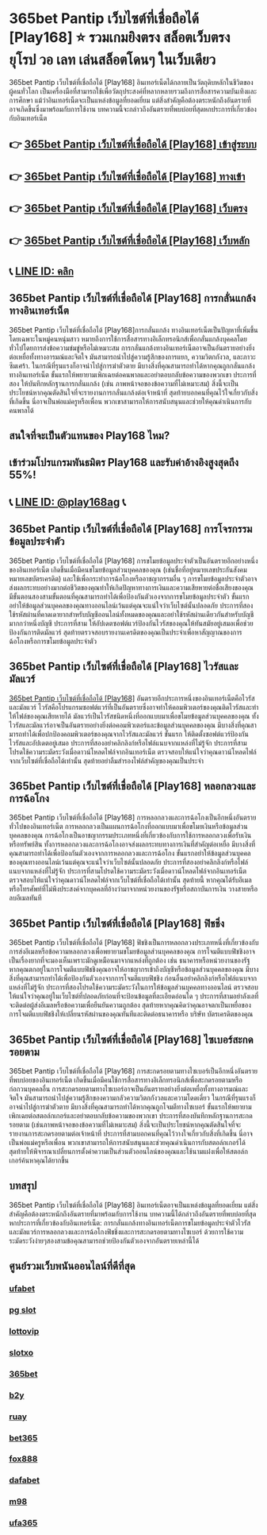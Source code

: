 
# 365bet Pantip เว็บไซต์ที่เชื่อถือได้ [Play168] ⭐ รวมเกมยิงตรง สล็อตเว็บตรง ยุโรป วอ เลท เล่นสล็อตโดนๆ ในเว็บเดียว
 
365bet Pantip เว็บไซต์ที่เชื่อถือได้ [Play168] อินเทอร์เน็ตได้กลายเป็นวัตถุดิบหลักในชีวิตของผู้คนทั่วโลก เป็นเครื่องมือที่สามารถใช้เพื่อวัตถุประสงค์ที่หลากหลายรวมถึงการสื่อสารความบันเทิงและการศึกษา แม้ว่าอินเทอร์เน็ตจะเป็นแหล่งข้อมูลที่ยอดเยี่ยม แต่สิ่งสําคัญคือต้องตระหนักถึงอันตรายที่อาจเกิดขึ้นซึ่งมาพร้อมกับการใช้งาน บทความนี้จะกล่าวถึงอันตรายที่พบบ่อยที่สุดหกประการที่เกี่ยวข้องกับอินเทอร์เน็ต

## 👉 [365bet Pantip เว็บไซต์ที่เชื่อถือได้ [Play168]  เข้าสู่ระบบ](https://bit.ly/3TCj9rY)
## 👉 [365bet Pantip เว็บไซต์ที่เชื่อถือได้ [Play168]  ทางเข้า](https://bit.ly/3TCj9rY)
## 👉 [365bet Pantip เว็บไซต์ที่เชื่อถือได้ [Play168]  เว็บตรง](https://bit.ly/3TCj9rY)
## 👉 [365bet Pantip เว็บไซต์ที่เชื่อถือได้ [Play168]  เว็บหลัก](https://bit.ly/3TCj9rY)
## 📞 [LINE ID: คลิก](https://line.me/R/ti/p/@342mcrfd)

## 365bet Pantip เว็บไซต์ที่เชื่อถือได้ [Play168] การกลั่นแกล้งทางอินเทอร์เน็ต
365bet Pantip เว็บไซต์ที่เชื่อถือได้ [Play168]การกลั่นแกล้ง ทางอินเทอร์เน็ตเป็นปัญหาที่เพิ่มขึ้นโดยเฉพาะในหมู่คนหนุ่มสาว หมายถึงการใช้การสื่อสารทางอิเล็กทรอนิกส์เพื่อกลั่นแกล้งบุคคลโดยทั่วไปโดยการส่งข้อความข่มขู่หรือไม่เหมาะสม การกลั่นแกล้งทางอินเทอร์เน็ตอาจเป็นอันตรายอย่างยิ่งต่อเหยื่อทั้งทางอารมณ์และจิตใจ มันสามารถนําไปสู่ความรู้สึกของการแยก, ความวิตกกังวล, และภาวะซึมเศร้า. ในกรณีที่รุนแรงก็อาจนําไปสู่การฆ่าตัวตาย
มีบางสิ่งที่คุณสามารถทําได้หากคุณถูกกลั่นแกล้งทางอินเทอร์เน็ต ขั้นแรกให้พยายามเพิกเฉยต่อคนพาลและอย่าตอบกลับข้อความของพวกเขา ประการที่สอง ให้บันทึกหลักฐานการกลั่นแกล้ง (เช่น ภาพหน้าจอของข้อความที่ไม่เหมาะสม) สิ่งนี้จะเป็นประโยชน์หากคุณตัดสินใจที่จะรายงานการกลั่นแกล้งต่อเจ้าหน้าที่ สุดท้ายบอกคนที่คุณไว้ใจเกี่ยวกับสิ่งที่เกิดขึ้น นี่อาจเป็นพ่อแม่ครูหรือเพื่อน พวกเขาสามารถให้การสนับสนุนและช่วยให้คุณดําเนินการกับคนพาลได้

## สนใจที่จะเป็นตัวแทนของ Play168 ไหม?
## เข้าร่วมโปรแกรมพันธมิตร Play168 และรับค่าอ้างอิงสูงสุดถึง 55%!
## 📞 [LINE ID: @play168ag](https://bit.ly/3RSGiFl) 📞

## 365bet Pantip เว็บไซต์ที่เชื่อถือได้ [Play168] การโจรกรรมข้อมูลประจําตัว
365bet Pantip เว็บไซต์ที่เชื่อถือได้ [Play168] การขโมยข้อมูลประจําตัวเป็นอันตรายอีกอย่างหนึ่งของอินเทอร์เน็ต เกิดขึ้นเมื่อมีคนขโมยข้อมูลส่วนบุคคลของคุณ (เช่นชื่อที่อยู่หมายเลขประกันสังคมหมายเลขบัตรเครดิต) และใช้เพื่อกระทําการฉ้อโกงหรืออาชญากรรมอื่น ๆ การขโมยข้อมูลประจําตัวอาจส่งผลกระทบอย่างมากต่อชีวิตของคุณทําให้เกิดปัญหาทางการเงินและความเสียหายต่อชื่อเสียงของคุณ
มีขั้นตอนสองสามขั้นตอนที่คุณสามารถทําได้เพื่อป้องกันตัวเองจากการขโมยข้อมูลประจําตัว ขั้นแรกอย่าให้ข้อมูลส่วนบุคคลของคุณทางออนไลน์เว้นแต่คุณจะแน่ใจว่าเว็บไซต์นั้นปลอดภัย ประการที่สองใช้รหัสผ่านที่คาดเดายากสําหรับบัญชีออนไลน์ทั้งหมดของคุณและอย่าใช้รหัสผ่านเดียวกันสําหรับบัญชีมากกว่าหนึ่งบัญชี ประการที่สาม ให้อัปเดตซอฟต์แวร์ป้องกันไวรัสของคุณให้ทันสมัยอยู่เสมอเพื่อช่วยป้องกันการติดมัลแวร์ สุดท้ายตรวจสอบรายงานเครดิตของคุณเป็นประจําเพื่อหาสัญญาณของการฉ้อโกงหรือการขโมยข้อมูลประจําตัว

## 365bet Pantip เว็บไซต์ที่เชื่อถือได้ [Play168] ไวรัสและมัลแวร์
[365bet Pantip เว็บไซต์ที่เชื่อถือได้ [Play168]](https://atom.io/themes/sbobet%20%E0%B9%80%E0%B8%A7%E0%B9%87%E0%B8%9A%E0%B8%95%E0%B8%A3%E0%B8%87) อันตรายอีกประการหนึ่งของอินเทอร์เน็ตคือไวรัสและมัลแวร์ ไวรัสคือโปรแกรมซอฟต์แวร์ที่เป็นอันตรายซึ่งอาจทําให้คอมพิวเตอร์ของคุณติดไวรัสและทําให้ไฟล์ของคุณเสียหายได้ มัลแวร์เป็นไวรัสชนิดหนึ่งที่ออกแบบมาเพื่อขโมยข้อมูลส่วนบุคคลของคุณ ทั้งไวรัสและมัลแวร์อาจเป็นอันตรายอย่างยิ่งต่อคอมพิวเตอร์และข้อมูลส่วนบุคคลของคุณ
มีบางสิ่งที่คุณสามารถทําได้เพื่อปกป้องคอมพิวเตอร์ของคุณจากไวรัสและมัลแวร์ ขั้นแรก ให้ติดตั้งซอฟต์แวร์ป้องกันไวรัสและอัปเดตอยู่เสมอ ประการที่สองอย่าคลิกลิงก์หรือไฟล์แนบจากแหล่งที่ไม่รู้จัก ประการที่สามโปรดใช้ความระมัดระวังเมื่อดาวน์โหลดไฟล์จากอินเทอร์เน็ต ตรวจสอบให้แน่ใจว่าคุณดาวน์โหลดไฟล์จากเว็บไซต์ที่เชื่อถือได้เท่านั้น สุดท้ายอย่าลืมสํารองไฟล์สําคัญของคุณเป็นประจํา

## 365bet Pantip เว็บไซต์ที่เชื่อถือได้ [Play168] หลอกลวงและการฉ้อโกง
365bet Pantip เว็บไซต์ที่เชื่อถือได้ [Play168] การหลอกลวงและการฉ้อโกงเป็นอีกหนึ่งอันตรายทั่วไปของอินเทอร์เน็ต การหลอกลวงเป็นแผนการฉ้อโกงที่ออกแบบมาเพื่อขโมยเงินหรือข้อมูลส่วนบุคคลของคุณ การฉ้อโกงเป็นอาชญากรรมประเภทหนึ่งที่เกี่ยวข้องกับการใช้การหลอกลวงเพื่อรับเงินหรือทรัพย์สิน ทั้งการหลอกลวงและการฉ้อโกงอาจส่งผลกระทบทางการเงินที่สําคัญต่อเหยื่อ
มีบางสิ่งที่คุณสามารถทําได้เพื่อป้องกันตัวเองจากการหลอกลวงและการฉ้อโกง ขั้นแรกอย่าให้ข้อมูลส่วนบุคคลของคุณทางออนไลน์เว้นแต่คุณจะแน่ใจว่าเว็บไซต์นั้นปลอดภัย ประการที่สองอย่าคลิกลิงก์หรือไฟล์แนบจากแหล่งที่ไม่รู้จัก ประการที่สามโปรดใช้ความระมัดระวังเมื่อดาวน์โหลดไฟล์จากอินเทอร์เน็ต ตรวจสอบให้แน่ใจว่าคุณดาวน์โหลดไฟล์จากเว็บไซต์ที่เชื่อถือได้เท่านั้น สุดท้ายนี้ หากคุณได้รับอีเมลหรือโทรศัพท์ที่ไม่พึงประสงค์จากบุคคลที่อ้างว่ามาจากหน่วยงานของรัฐหรือสถาบันการเงิน วางสายหรือลบอีเมลทันที

## 365bet Pantip เว็บไซต์ที่เชื่อถือได้ [Play168] ฟิชชิ่ง
365bet Pantip เว็บไซต์ที่เชื่อถือได้ [Play168] ฟิชชิงเป็นการหลอกลวงประเภทหนึ่งที่เกี่ยวข้องกับการส่งอีเมลหรือข้อความหลอกลวงเพื่อพยายามขโมยข้อมูลส่วนบุคคลของคุณ การโจมตีแบบฟิชชิงอาจเป็นเรื่องยากที่จะมองเห็นเพราะมักดูเหมือนมาจากแหล่งที่ถูกต้อง เช่น ธนาคารหรือหน่วยงานของรัฐ หากคุณตกอยู่ในการโจมตีแบบฟิชชิงคุณอาจให้อาชญากรเข้าถึงบัญชีหรือข้อมูลส่วนบุคคลของคุณ
มีบางสิ่งที่คุณสามารถทําได้เพื่อป้องกันตัวเองจากการโจมตีแบบฟิชชิง ก่อนอื่นอย่าคลิกลิงก์หรือไฟล์แนบจากแหล่งที่ไม่รู้จัก ประการที่สองโปรดใช้ความระมัดระวังในการให้ข้อมูลส่วนบุคคลทางออนไลน์ ตรวจสอบให้แน่ใจว่าคุณอยู่ในเว็บไซต์ที่ปลอดภัยก่อนที่จะป้อนข้อมูลที่ละเอียดอ่อนใด ๆ ประการที่สามอย่าลังเลที่จะติดต่อผู้ส่งอีเมลหรือข้อความเพื่อยืนยันความถูกต้อง สุดท้ายหากคุณคิดว่าคุณอาจตกเป็นเหยื่อของการโจมตีแบบฟิชชิงให้เปลี่ยนรหัสผ่านของคุณทันทีและติดต่อธนาคารหรือ บริษัท บัตรเครดิตของคุณ

## 365bet Pantip เว็บไซต์ที่เชื่อถือได้ [Play168] ไซเบอร์สะกดรอยตาม
365bet Pantip เว็บไซต์ที่เชื่อถือได้ [Play168] การสะกดรอยตามทางไซเบอร์เป็นอีกหนึ่งอันตรายที่พบบ่อยของอินเทอร์เน็ต เกิดขึ้นเมื่อมีคนใช้การสื่อสารทางอิเล็กทรอนิกส์เพื่อสะกดรอยตามหรือก่อกวนบุคคลอื่น การสะกดรอยตามทางไซเบอร์อาจเป็นอันตรายอย่างยิ่งต่อเหยื่อทั้งทางอารมณ์และจิตใจ มันสามารถนําไปสู่ความรู้สึกของความกลัวความวิตกกังวลและความโดดเดี่ยว ในกรณีที่รุนแรงก็อาจนําไปสู่การฆ่าตัวตาย
มีบางสิ่งที่คุณสามารถทําได้หากคุณถูกโจมตีทางไซเบอร์ ขั้นแรกให้พยายามเพิกเฉยต่อสตอล์กเกอร์และอย่าตอบกลับข้อความของพวกเขา ประการที่สองบันทึกหลักฐานการสะกดรอยตาม (เช่นภาพหน้าจอของข้อความที่ไม่เหมาะสม) สิ่งนี้จะเป็นประโยชน์หากคุณตัดสินใจที่จะรายงานการสะกดรอยตามต่อเจ้าหน้าที่ ประการที่สามบอกคนที่คุณไว้วางใจเกี่ยวกับสิ่งที่เกิดขึ้น นี่อาจเป็นพ่อแม่ครูหรือเพื่อน พวกเขาสามารถให้การสนับสนุนและช่วยคุณดําเนินการกับสตอล์กเกอร์ได้ สุดท้ายให้พิจารณาเปลี่ยนการตั้งค่าความเป็นส่วนตัวออนไลน์ของคุณและใช้นามแฝงเพื่อให้สตอล์กเกอร์ค้นหาคุณได้ยากขึ้น

## บทสรุป
365bet Pantip เว็บไซต์ที่เชื่อถือได้ [Play168] อินเทอร์เน็ตอาจเป็นแหล่งข้อมูลที่ยอดเยี่ยม แต่สิ่งสําคัญคือต้องตระหนักถึงอันตรายที่มาพร้อมกับการใช้งาน บทความนี้ได้กล่าวถึงอันตรายที่พบบ่อยที่สุดหกประการที่เกี่ยวข้องกับอินเทอร์เน็ต: การกลั่นแกล้งทางอินเทอร์เน็ตการขโมยข้อมูลประจําตัวไวรัสและมัลแวร์การหลอกลวงและการฉ้อโกงฟิชชิ่งและการสะกดรอยตามทางไซเบอร์ ด้วยการใช้ความระมัดระวังง่ายๆสองสามข้อคุณสามารถช่วยป้องกันตัวเองจากอันตรายเหล่านี้ได้

## ศูนย์รวมเว็บพนันออนไลน์ที่ดีที่สุด
### [ufabet](https://atom.io/packages/ufabet)
### [pg slot](https://atom.io/themes/pg%20slot)
### [lottovip](https://atom.io/packages/lottovip)
### [slotxo](https://atom.io/packages/slotxo)
### [365bet](https://atom.io/packages/365bet)
### [b2y](https://atom.io/packages/b2y)
### [ruay](https://atom.io/themes/ruay)
### [bet365](https://atom.io/packages/bet365)
### [fox888](https://atom.io/packages/fox888)
### [dafabet](https://atom.io/packages/dafabet)
### [m98](https://atom.io/packages/m98)
### [ufa365](https://atom.io/packages/ufa365)